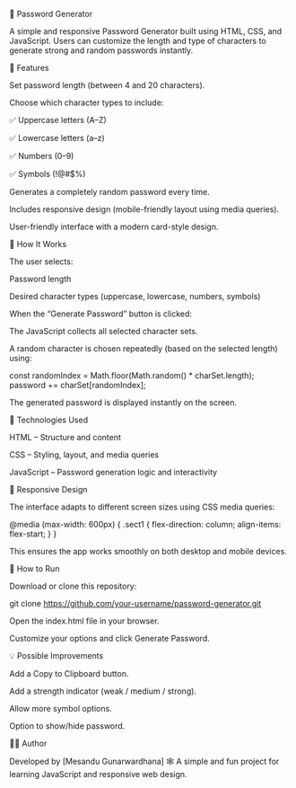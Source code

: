 🔐 Password Generator

A simple and responsive Password Generator built using HTML, CSS, and JavaScript.
Users can customize the length and type of characters to generate strong and random passwords instantly.

🚀 Features

Set password length (between 4 and 20 characters).

Choose which character types to include:

✅ Uppercase letters (A–Z)

✅ Lowercase letters (a–z)

✅ Numbers (0–9)

✅ Symbols (!@#$%)

Generates a completely random password every time.

Includes responsive design (mobile-friendly layout using media queries).

User-friendly interface with a modern card-style design.

🧠 How It Works

The user selects:

Password length

Desired character types (uppercase, lowercase, numbers, symbols)

When the “Generate Password” button is clicked:

The JavaScript collects all selected character sets.

A random character is chosen repeatedly (based on the selected length) using:

const randomIndex = Math.floor(Math.random() * charSet.length);
password += charSet[randomIndex];


The generated password is displayed instantly on the screen.

🧩 Technologies Used

HTML – Structure and content

CSS – Styling, layout, and media queries

JavaScript – Password generation logic and interactivity

📱 Responsive Design

The interface adapts to different screen sizes using CSS media queries:

@media (max-width: 600px) {
  .sect1 {
    flex-direction: column;
    align-items: flex-start;
  }
}


This ensures the app works smoothly on both desktop and mobile devices.

🧰 How to Run

Download or clone this repository:

git clone https://github.com/your-username/password-generator.git


Open the index.html file in your browser.

Customize your options and click Generate Password.

💡 Possible Improvements

Add a Copy to Clipboard button.

Add a strength indicator (weak / medium / strong).

Allow more symbol options.

Option to show/hide password.

👨‍💻 Author

Developed by [Mesandu Gunarwardhana]
🕸️ A simple and fun project for learning JavaScript and responsive web design.

